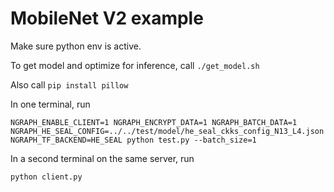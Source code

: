 

# MobileNet V2 example

Make sure python env is active.

To get model and optimize for inference, call `./get_model.sh`

Also call `pip install pillow`

In one terminal, run
```
NGRAPH_ENABLE_CLIENT=1 NGRAPH_ENCRYPT_DATA=1 NGRAPH_BATCH_DATA=1 NGRAPH_HE_SEAL_CONFIG=../../test/model/he_seal_ckks_config_N13_L4.json NGRAPH_TF_BACKEND=HE_SEAL python test.py --batch_size=1
```


In a second terminal on the same server, run
```
python client.py
```